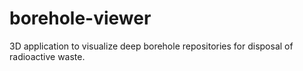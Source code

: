 # borehole-viewer
3D application to visualize deep borehole repositories for disposal of radioactive waste.
